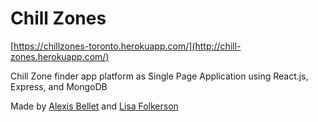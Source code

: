 # Chill Zones

[https://chillzones-toronto.herokuapp.com/](http://chill-zones.herokuapp.com/)

Chill Zone finder app platform as Single Page Application using React.js, Express, and MongoDB

Made by [Alexis Bellet](https://twitter.com/alexis_bellet) and [Lisa Folkerson](https://twitter.com/lisafolkerson)
